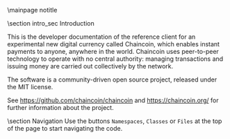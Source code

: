 \mainpage notitle

\section intro_sec Introduction

This is the developer documentation of the reference client for an experimental new digital currency called Chaincoin,
which enables instant payments to anyone, anywhere in the world. Chaincoin uses peer-to-peer technology to operate
with no central authority: managing transactions and issuing money are carried out collectively by the network.

The software is a community-driven open source project, released under the MIT license.

See https://github.com/chaincoin/chaincoin and https://chaincoin.org/ for further information about the project.

\section Navigation
Use the buttons <code>Namespaces</code>, <code>Classes</code> or <code>Files</code> at the top of the page to start navigating the code.

